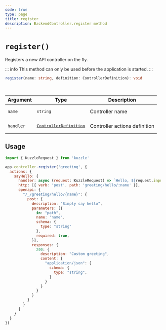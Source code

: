 ```yaml
---
code: true
type: page
title: register
description: BackendController.register method
---
```


# `register()`

<SinceBadge version="2.8.0" />
<CustomBadge type="error" text="Experimental: non-backward compatible changes or removal may occur in any future release."/>

Registers a new API controller on the fly.

::: info
This method can only be used before the application is started.
:::

```ts
register(name: string, definition: ControllerDefinition): void
```

<br/>

| Argument | Type                  | Description                   |
|----------|-----------------------|-------------------------------|
| `name` | <pre>string</pre> | Controller name |
| `handler` | <pre>[ControllerDefinition](/core/2/framework/types/controller-definition)</pre> | Controller actions definition |

## Usage

```js
import { KuzzleRequest } from 'kuzzle'

app.controller.register('greeting', {
  actions: {
    sayHello: {
      handler: async (request: KuzzleRequest) => `Hello, ${request.input.args.name}`,
      http: [{ verb: 'post', path: 'greeting/hello/:name' }],
      openapi: {
        "/_/greeting/hello/{name}": {
          post: {
            description: "Simply say hello",
            parameters: [{
              in: "path",
              name: "name",
              schema: {
                type: "string"
              },
              required: true,
            }],
            responses: {
              200: {
                description: "Custom greeting",
                content: {
                  "application/json": {
                    schema: {
                      type: "string",
                    }
                  }
                }
              }
            }
          }
        }
      }
    }
  }
})
```
